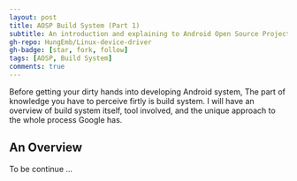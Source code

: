 ```yaml
---
layout: post
title: AOSP Build System (Part 1)
subtitle: An introduction and explaining to Android Open Source Project build system
gh-repo: HungEmb/Linux-device-driver
gh-badge: [star, fork, follow]
tags: [AOSP, Build System]
comments: true
---
```

Before getting your dirty hands into developing Android system, The part of knowledge you have to perceive firtly is build system. I will have an overview of build system itself, tool involved, and the unique approach to the whole process Google has.
## An Overview

To be continue ...



